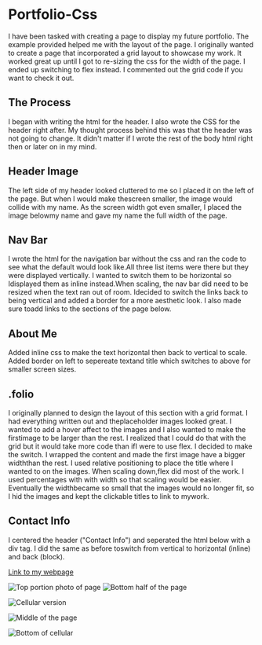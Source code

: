 # Portfolio-Css

I have been tasked with creating a page to display my future portfolio. The example provided helped me with the layout of the page. I originally wanted to create a page that incorporated a grid layout to showcase my work. It worked great up until I got to re-sizing the css for the width of the page. I ended up switching to flex instead. I commented out the grid code if you want to check it out.

## The Process

I began with writing the html for the header. I also wrote the CSS for the header right after. My thought process behind this was that the header was not going to change. It didn't matter if I wrote the rest of the body html right then or later on in my mind.
  
## Header Image

The left side of my header looked cluttered to me so I placed it on the left of the page. But when I would make thescreen smaller, the image would collide with my name. As the screen width got even smaller, I placed the image belowmy name and gave my name the full width of the page.

## Nav Bar

I wrote the html for the navigation bar without the css and ran the code to see what the default would look like.All three list items were there but they were displayed vertically. I wanted to switch them to be horizontal so Idisplayed them as inline instead.When scaling, the nav bar did need to be resized when the text ran out of room. Idecided to switch the links back to being vertical and added a border for a more aesthetic look. I also made sure toadd links to the sections of the page below.

## About Me

Added inline css to make the text horizontal then back to vertical to scale. Added border on left to sepereate textand title which switches to above for smaller screen sizes.

## .folio

I originally planned to design the layout of this section with a grid format. I had everything written out and theplaceholder images looked great. I wanted to add a hover affect to the images and I also wanted to make the firstimage to be larger than the rest. I realized that I could do that with the grid but it would take more code than ifI were to use flex. I decided to make the switch. I wrapped the content and made the first image have a bigger widththan the rest. I used relative positioning to place the title where I wanted to on the images. When scaling down,flex did most of the work. I used percentages with with width so that scaling would be easier. Eventually the widthbecame so small that the images would no longer fit, so I hid the images and kept the clickable titles to link to mywork.

## Contact Info

I centered the header ("Contact Info") and seperated the html below with a div tag. I did the same as before toswitch from vertical to horizontal (inline) and back (block).

[Link to my webpage](https://priddle88.github.io/Portfolio-Css/index.html)

![Top portion photo of page](./images/Screen%20Shot%202022-07-03%20at%207.47.55%20PM.png)
![Bottom half of the page](./images/Screen%20Shot%202022-07-03%20at%207.48.32%20PM.png)

![Cellular version](./images/Screen%20Shot%202022-07-03%20at%207.49.37%20PM.png)

![Middle of the page](./images/Screen%20Shot%202022-07-03%20at%207.49.54%20PM.png)

![Bottom of cellular](./images/Screen%20Shot%202022-07-03%20at%207.50.08%20PM.png)
